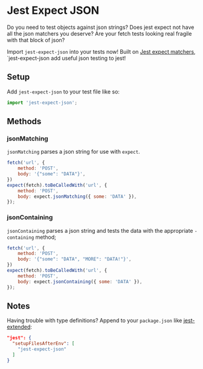 # Jest Expect JSON

Do you need to test objects against json strings?
Does jest expect not have all the json matchers you deserve?
Are your fetch tests looking real fragile with that block of json?

Import `jest-expect-json` into your tests now!
Built on [Jest expect matchers][jest-matchers], `jest-expect-json add useful json testing to jest!

## Setup

Add `jest-expect-json` to your test file like so:

```js
import 'jest-expect-json';
```

## Methods

### jsonMatching

`jsonMatching` parses a json string for use with `expect`.

```js
fetch('url', {
	method: 'POST',
	body: '{"some": "DATA"}',
})
expect(fetch).toBeCalledWith('url', {
	method: 'POST',
	body: expect.jsonMatching({ some: 'DATA' }),
});
```

### jsonContaining

`jsonContaining` parses a json string and tests the data with the appropriate `-containing` method;

```js
fetch('url', {
	method: 'POST',
	body: '{"some": "DATA", "MORE": "DATA!"}',
})
expect(fetch).toBeCalledWith('url', {
	method: 'POST',
	body: expect.jsonContaining({ some: 'DATA' }),
});
```

## Notes

Having trouble with type definitions? Append to your `package.json` like [jest-extended][jest-extended-setup]:

```json
"jest": {
  "setupFilesAfterEnv": [
    "jest-expect-json"
  ]
}
```

[jest-matchers]: https://jestjs.io/docs/en/expect#expectextendmatchers
[jest-extended-setup]: https://www.npmjs.com/package/jest-extended#setup